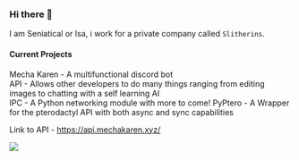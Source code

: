 ### Hi there 👋
I am Seniatical or Isa, i work for a private company called `Slitherins`.

#### Current Projects<br/>
Mecha Karen - A multifunctional discord bot<br/>
API - Allows other developers to do many things ranging from editing images to chatting with a self learning AI<br/>
IPC - A Python networking module with more to come!
PyPtero - A Wrapper for the pterodactyl API with both async and sync capabilities

Link to API - https://api.mechakaren.xyz/

![](https://komarev.com/ghpvc/?username=Seniatical)
